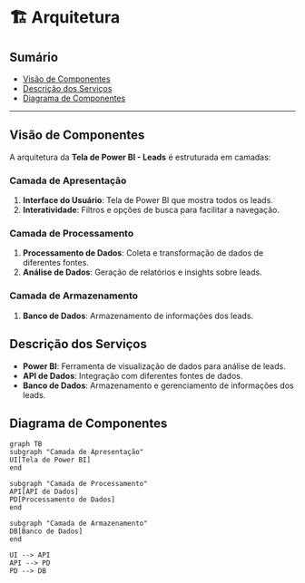 # 🏗️ Arquitetura

## Sumário
- [Visão de Componentes](#visão-de-componentes)
- [Descrição dos Serviços](#descrição-dos-serviços)
- [Diagrama de Componentes](#diagrama-de-componentes)

---

## Visão de Componentes

A arquitetura da **Tela de Power BI - Leads** é estruturada em camadas:

### Camada de Apresentação
1. **Interface do Usuário**: Tela de Power BI que mostra todos os leads.
2. **Interatividade**: Filtros e opções de busca para facilitar a navegação.

### Camada de Processamento
1. **Processamento de Dados**: Coleta e transformação de dados de diferentes fontes.
2. **Análise de Dados**: Geração de relatórios e insights sobre leads.

### Camada de Armazenamento
1. **Banco de Dados**: Armazenamento de informações dos leads.

## Descrição dos Serviços

- **Power BI**: Ferramenta de visualização de dados para análise de leads.
- **API de Dados**: Integração com diferentes fontes de dados.
- **Banco de Dados**: Armazenamento e gerenciamento de informações dos leads.

## Diagrama de Componentes
```mermaid
graph TB
subgraph "Camada de Apresentação"
UI[Tela de Power BI]
end

subgraph "Camada de Processamento"
API[API de Dados]
PD[Processamento de Dados]
end

subgraph "Camada de Armazenamento"
DB[Banco de Dados]
end

UI --> API
API --> PD
PD --> DB
```